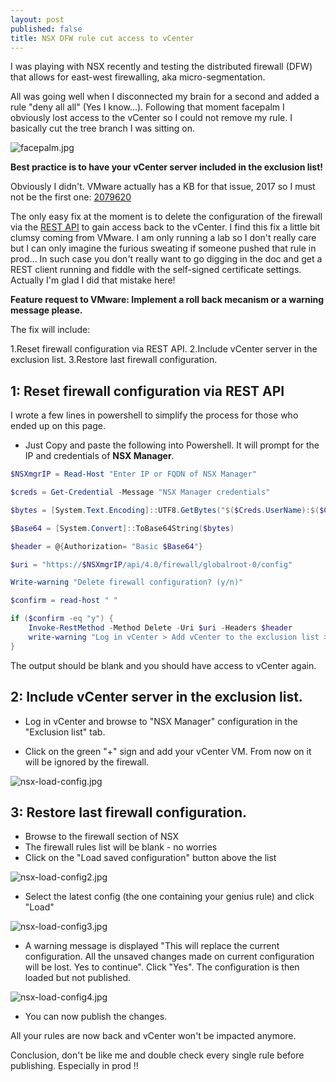 ```yaml
---
layout: post
published: false
title: NSX DFW rule cut access to vCenter
---
```

I was playing with NSX recently and testing the distributed firewall (DFW) that allows for east-west firewalling, aka micro-segmentation.

All was going well when I disconnected my brain for a second and added a rule "deny all all" (Yes I know...). Following that moment facepalm I obviously lost access to the vCenter so I could not remove my rule. I basically cut the tree branch I was sitting on.

![facepalm.jpg]({{site.baseurl}}/img/facepalm.jpg)

**Best practice is to have your vCenter server included in the exclusion list!**

Obviously I didn't. VMware actually has a KB for that issue, 2017 so I must not be the first one: [2079620](https://kb.vmware.com/selfservice/microsites/search.do?language=en_US&cmd=displayKC&externalId=2079620)

The only easy fix at the moment is to delete the configuration of the firewall via the [REST API](https://pubs.vmware.com/NSX-6/topic/com.vmware.ICbase/PDF/nsx_604_api.pdf "vSphere REST API doc (pdf)") to gain access back to the vCenter. I find this fix a little bit clumsy coming from VMware. I am only running a lab so I don't really care but I can only imagine the furious sweating if someone pushed that rule in prod... In such case you don't really want to go digging in the doc and get a REST client running and fiddle with the self-signed certificate settings. Actually I'm glad I did that mistake here!

**Feature request to VMware: Implement a roll back mecanism or a warning message please.**

The fix will include:

1.Reset firewall configuration via REST API.
2.Include vCenter server in the exclusion list.
3.Restore last firewall configuration.

## 1: Reset firewall configuration via REST API

I wrote a few lines in powershell to simplify the process for those who ended up on this page. 

- Just Copy and paste the following into Powershell. It will prompt for the IP and credentials of **NSX Manager**.

```Powershell
$NSXmgrIP = Read-Host "Enter IP or FQDN of NSX Manager"

$creds = Get-Credential -Message "NSX Manager credentials"

$bytes = [System.Text.Encoding]::UTF8.GetBytes("$($Creds.UserName):$($Creds.GetNetworkCredential().password)")

$Base64 = [System.Convert]::ToBase64String($bytes)

$header = @{Authorization= "Basic $Base64"}

$uri = "https://$NSXmgrIP/api/4.0/firewall/globalroot-0/config"

Write-warning "Delete firewall configuration? (y/n)"

$confirm = read-host " "

if ($confirm -eq "y") {
    Invoke-RestMethod -Method Delete -Uri $uri -Headers $header
    write-warning "Log in vCenter > Add vCenter to the exclusion list > restore the latest firewall configuration backup > Publish"
}
```

The output should be blank and you should have access to vCenter again.

## 2: Include vCenter server in the exclusion list.

- Log in vCenter and browse to "NSX Manager" configuration in the "Exclusion list" tab.

- Click on the green "+" sign and add your vCenter VM. From now on it will be ignored by the firewall.

![nsx-load-config.jpg]({{site.baseurl}}/img/nsx-load-config.jpg)

## 3: Restore last firewall configuration.

- Browse to the firewall section of NSX
- The firewall rules list will be blank - no worries
- Click on the "Load saved configuration" button above the list

![nsx-load-config2.jpg]({{site.baseurl}}/img/nsx-load-config2.jpg)

- Select the latest config (the one containing your genius rule) and click "Load"

![nsx-load-config3.jpg]({{site.baseurl}}/img/nsx-load-config3.jpg)

- A warning message is displayed "This will replace the current configuration. All the unsaved changes made on current configuration will be lost. Yes to continue". Click "Yes". The configuration is then loaded but not published.

![nsx-load-config4.jpg]({{site.baseurl}}/img/nsx-load-config4.jpg)

- You can now publish the changes.

All your rules are now back and vCenter won't be impacted anymore.

Conclusion, don't be like me and double check every single rule before publishing. Especially in prod !!